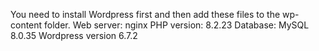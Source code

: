 You need to install Wordpress first and then add these files to the wp-content folder.
Web server: nginx
PHP version: 8.2.23
Database: MySQL 8.0.35
Wordpress version 6.7.2
